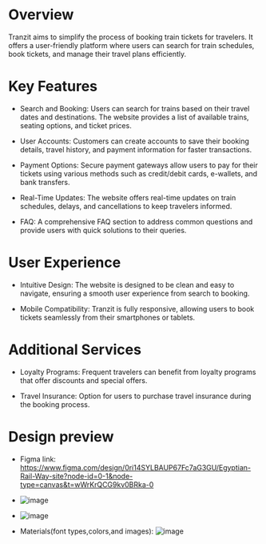 # Overview
Tranzit aims to simplify the process of booking train tickets for travelers. It offers a user-friendly platform where users can search for train schedules, book tickets, and manage their travel plans efficiently.
# Key Features
- Search and Booking: Users can search for trains based on their travel dates and destinations. The website provides a list of available trains, seating options, and ticket prices.

- User Accounts: Customers can create accounts to save their booking details, travel history, and payment information for faster transactions.

- Payment Options: Secure payment gateways allow users to pay for their tickets using various methods such as credit/debit cards, e-wallets, and bank transfers.

- Real-Time Updates: The website offers real-time updates on train schedules, delays, and cancellations to keep travelers informed.
  
- FAQ: A comprehensive FAQ section to address common questions and provide users with quick solutions to their queries.
# User Experience
- Intuitive Design: The website is designed to be clean and easy to navigate, ensuring a smooth user experience from search to booking.

- Mobile Compatibility: Tranzit is fully responsive, allowing users to book tickets seamlessly from their smartphones or tablets.
# Additional Services
- Loyalty Programs: Frequent travelers can benefit from loyalty programs that offer discounts and special offers.

- Travel Insurance: Option for users to purchase travel insurance during the booking process.

# Design preview
- Figma link: https://www.figma.com/design/0ri14SYLBAUP67Fc7aG3GU/Egyptian-Rail-Way-site?node-id=0-1&node-type=canvas&t=wWrKrQCG9kv0BRka-0

  
- ![image](https://github.com/user-attachments/assets/6f048758-83ef-4e3b-8379-146f7c6b7e7c)

  
- ![image](https://github.com/user-attachments/assets/a99f6111-96a7-48a9-b99e-6fd88d3c3f71)

  
- Materials(font types,colors,and images): ![image](https://github.com/user-attachments/assets/a13e07ff-edba-4b3d-a308-35b48446518d)
